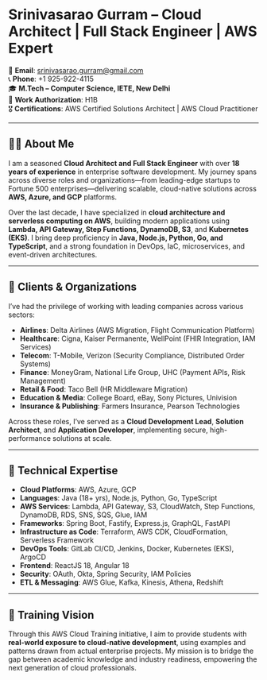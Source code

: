 # Srinivasarao Gurram – Cloud Architect | Full Stack Engineer | AWS Expert

📧 **Email**: srinivasarao.gurram@gmail.com  
📞 **Phone**: +1 925-922-4115  
🎓 **M.Tech – Computer Science, IETE, New Delhi**  
🛂 **Work Authorization**: H1B  
🎖️ **Certifications**: AWS Certified Solutions Architect | AWS Cloud Practitioner  

---

## 🧑‍💼 About Me

I am a seasoned **Cloud Architect and Full Stack Engineer** with over **18 years of experience** in enterprise software development. My journey spans across diverse roles and organizations—from leading-edge startups to Fortune 500 enterprises—delivering scalable, cloud-native solutions across **AWS, Azure, and GCP** platforms.

Over the last decade, I have specialized in **cloud architecture and serverless computing on AWS**, building modern applications using **Lambda, API Gateway, Step Functions, DynamoDB, S3**, and **Kubernetes (EKS)**. I bring deep proficiency in **Java, Node.js, Python, Go, and TypeScript**, and a strong foundation in DevOps, IaC, microservices, and event-driven architectures.

---

## 🏢 Clients & Organizations

I’ve had the privilege of working with leading companies across various sectors:

- **Airlines**: Delta Airlines (AWS Migration, Flight Communication Platform)
- **Healthcare**: Cigna, Kaiser Permanente, WellPoint (FHIR Integration, IAM Services)
- **Telecom**: T-Mobile, Verizon (Security Compliance, Distributed Order Systems)
- **Finance**: MoneyGram, National Life Group, UHC (Payment APIs, Risk Management)
- **Retail & Food**: Taco Bell (HR Middleware Migration)
- **Education & Media**: College Board, eBay, Sony Pictures, Univision
- **Insurance & Publishing**: Farmers Insurance, Pearson Technologies

Across these roles, I’ve served as a **Cloud Development Lead**, **Solution Architect**, and **Application Developer**, implementing secure, high-performance solutions at scale.

---

## 🧠 Technical Expertise

- **Cloud Platforms**: AWS, Azure, GCP  
- **Languages**: Java (18+ yrs), Node.js, Python, Go, TypeScript  
- **AWS Services**: Lambda, API Gateway, S3, CloudWatch, Step Functions, DynamoDB, RDS, SNS, SQS, Glue, IAM  
- **Frameworks**: Spring Boot, Fastify, Express.js, GraphQL, FastAPI  
- **Infrastructure as Code**: Terraform, AWS CDK, CloudFormation, Serverless Framework  
- **DevOps Tools**: GitLab CI/CD, Jenkins, Docker, Kubernetes (EKS), ArgoCD  
- **Frontend**: ReactJS 18, Angular 18  
- **Security**: OAuth, Okta, Spring Security, IAM Policies  
- **ETL & Messaging**: AWS Glue, Kafka, Kinesis, Athena, Redshift  

---

## 🎯 Training Vision

Through this AWS Cloud Training initiative, I aim to provide students with **real-world exposure to cloud-native development**, using examples and patterns drawn from actual enterprise projects. My mission is to bridge the gap between academic knowledge and industry readiness, empowering the next generation of cloud professionals.
